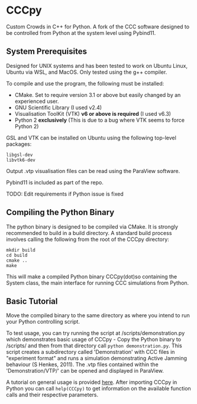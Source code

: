 # CCCpy
Custom Crowds in C++ for Python. A fork of the CCC software designed to be controlled from Python at the system level using Pybind11.

## System Prerequisites
Designed for UNIX systems and has been tested to work on Ubuntu Linux, Ubuntu via WSL, and MacOS. Only tested using the g++ compiler. 

To compile and use the program, the following must be installed:
- CMake. Set to require version 3.1 or above but easily changed by an experienced user.
- GNU Scientific Library (I used v2.4)
- Visualisation ToolKit (VTK) **v6 or above is required** (I used v6.3)
- Python 2 **exclusively** (This is due to a bug where VTK seems to force Python 2) 

GSL and VTK can be installed on Ubuntu using the following top-level packages:
```
libgsl-dev
libvtk6-dev
```
Output .vtp visualisation files can be read using the ParaView software.

Pybind11 is included as part of the repo. 

TODO: Edit requirements if Python issue is fixed

## Compiling the Python Binary 
The python binary is designed to be compiled via CMake. It is strongly recommended to build in a build directory. A standard build process involves calling the following from the root of the CCCpy directory:
```
mkdir build
cd build
cmake ..
make
```
This will make a compiled Python binary CCCpy(dot)so containing the System class, the main interface for running CCC simulations from Python. 

## Basic Tutorial
Move the compiled binary to the same directory as where you intend to run your Python controlling script. 

To test usage, you can try running the script at /scripts/demonstration.py which demonstrates basic usage of CCCpy - Copy the Python binary to /scripts/ and then from that directory call ``python demonstration.py``. This script creates a subdirectory called 'Demonstration' with CCC files in "experiment format" and runs a simulation demonstrating Active Jamming behaviour (S Henkes, 2011). The .vtp files contained within the 'Demonstration/VTP/' can be opened and displayed in ParaView. 

A tutorial on general usage is provided [here](https://github.com/T-Kozhukhov/CCCpy/wiki). After importing CCCpy in Python you can call ``help(CCCpy)`` to get information on the available function calls and their respective parameters. 

